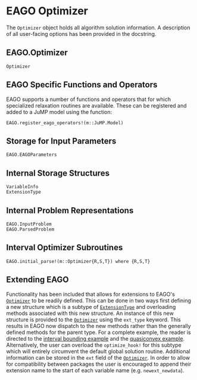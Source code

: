 # EAGO Optimizer

The `Optimizer` object holds all algorithm solution information. A description of all user-facing options has been provided in the docstring.

## EAGO.Optimizer

```@docs
Optimizer
```

## EAGO Specific Functions and Operators

EAGO supports a number of functions and operators that for which specialized relaxation routines are available. These can be registered and added to a JuMP model using the function:

```@docs
EAGO.register_eago_operators!(m::JuMP.Model)
```

## Storage for Input Parameters

```@docs
EAGO.EAGOParameters
```

## Internal Storage Structures

```@docs
VariableInfo
ExtensionType
```

## Internal Problem Representations

```@docs
EAGO.InputProblem
EAGO.ParsedProblem
```

## Interval Optimizer Subroutines

```@docs
EAGO.initial_parse!(m::Optimizer{R,S,T}) where {R,S,T}
```

## Extending EAGO

Functionality has been included that allows for extensions to EAGO's [`Optimizer`](@ref) to be readily defined. This can be done in two ways first defining a new structure which is a subtype of [`ExtensionType`](@ref) and overloading methods associated with this new structure. An instance of this new structure is provided to the [`Optimizer`](@ref) using the `ext_type` keyword. This results in EAGO now dispatch to the new methods rather than the generally defined methods for the parent type. For a complete example, the reader is directed to the [interval bounding example](@ref "Standard-Use Example 2") and the [quasiconvex example](@ref "Advanced-Use Example 1"). Alternatively, the user can overload the `optimize_hook!` for this subtype which will entirely circumvent the default global solution routine. Additional information can be stored in the `ext` field of the [`Optimizer`](@ref). In order to allow for compatibility between packages the user is encouraged to append their extension name to the start of each variable name (e.g. `newext_newdata`).
